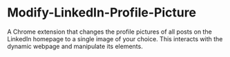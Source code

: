 # Modify-LinkedIn-Profile-Picture
A Chrome extension that changes the profile pictures of all posts on the LinkedIn homepage to a single image of your choice. This interacts with the dynamic webpage and manipulate its elements. 

